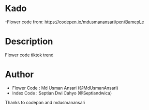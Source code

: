 # Kado
-Flower code from: https://codepen.io/mdusmanansari/pen/BamepLe
# Description
Flower code tiktok trend 
# Author
- Flower Code : Md Usman Ansari (@MdUsmanAnsari)
- Index Code : Septian Dwi Cahyo (@Septiandwica)

Thanks to codepan and mdusmanansari
